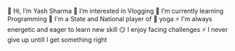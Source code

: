 👋 Hi, I’m Yash Sharma
👀 I’m interested in Vlogging
🌱 I’m currently learning Programming
🏅 I'm a State and National player of 🧘 yoga
⚡ I'm always energetic and eager to learn new skill
😏 I enjoy facing challenges
⚡ I never give up untill I get something right
